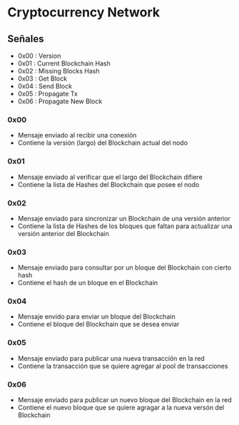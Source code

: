 # Cryptocurrency Network

## Señales
    
 - 0x00 : Version
 - 0x01 : Current Blockchain Hash
 - 0x02 : Missing Blocks Hash
 - 0x03 : Get Block
 - 0x04 : Send Block
 - 0x05 : Propagate Tx
 - 0x06 : Propagate New Block
    
 ### 0x00
 
 - Mensaje enviado al recibir una conexión
 - Contiene la versión (largo) del Blockchain actual del nodo
 
 ### 0x01
 
 - Mensaje enviado al verificar que el largo del Blockchain difiere
 - Contiene la lista de Hashes del Blockchain que posee el nodo
 
 ### 0x02
 
 - Mensaje enviado para sincronizar un Blockchain de una versión anterior 
 - Contiene la lista de Hashes de los bloques que faltan para actualizar una versión anterior del Blockchain
 
 ### 0x03
 
 - Mensaje enviado para consultar por un bloque del Blockchain con cierto hash
 - Contiene el hash de un bloque en el Blockchain
 
 ### 0x04
 
 - Mensaje envido para enviar un bloque del Blockchain
 - Contiene el bloque del Blockchain que se desea enviar
 
 ### 0x05
 
 - Mensaje enviado para publicar una nueva transacción en la red
 - Contiene la transacción que se quiere agregar al pool de transacciones
 
 ### 0x06
 
 - Mensaje enviado para publicar un nuevo bloque del Blockchain en la red
 - Contiene el nuevo bloque que se quiere agragar a la nueva versón del Blockchain